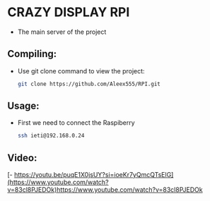 # CRAZY DISPLAY RPI

- The main server of the project

## Compiling:

- Use git clone command to view the project:
  ```bash
  git clone https://github.com/Aleex555/RPI.git

## Usage:

- First we need to connect the Raspiberry
   ```bash
   ssh ieti@192.168.0.24
## Video:

[- https://youtu.be/puqE1X0jsUY?si=ioeKr7yQmcQTsElG](https://www.youtube.com/watch?v=83cl8PJEDOk)https://www.youtube.com/watch?v=83cl8PJEDOk
